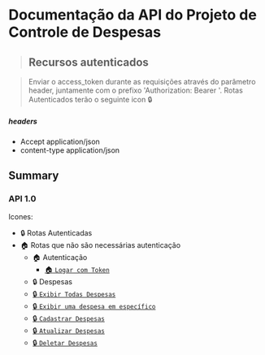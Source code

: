 #  Documentação da API do Projeto de Controle de Despesas


>## Recursos autenticados 

>Enviar o access_token durante as requisições através do parâmetro header, juntamente com o prefixo 'Authorization: Bearer '.
Rotas Autenticados terão o seguinte icon :lock:

##### headers
- Accept application/json
- content-type application/json

## Summary

  ### API 1.0

Icones: 
- :lock: Rotas Autenticadas 
- :house: Rotas que não são necessárias autenticação
    - :house: Autenticação
      - [:house: `Logar com Token`](./docs/v1/Auth/generateToken.md)
    - :lock: Despesas 
     - [:lock: `Exibir Todas Despesas`](./docs/v1/Expenses/index.md)
     - [:lock: `Exibir uma despesa em específico`](./docs/v1/Expenses/show.md)
     - [:lock: `Cadastrar Despesas`](./docs/v1/Expenses/create.md)
     - [:lock: `Atualizar Despesas`](./docs/v1/Expenses/update.md)
     - [:lock: `Deletar Despesas`](./docs/v1/Expenses/delete.md)

